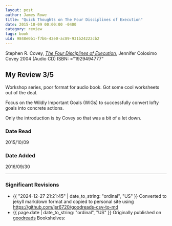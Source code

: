 ```yaml
---
layout: post
author: James Rowe
title: "Quick Thoughts on The Four Disciplines of Execution"
date: 2015-10-09 00:00:00 -0400
category: review
tags: book 
uid: 9848e0b1-f7b6-42e0-ac89-931b24222cb2
---
```


Stephen R. Covey, *[The Four Disciplines of Execution](https://www.goodreads.com/book/show/935736)*, Jennifer Colosimo Covey 2004 (Audio CD) ISBN: ="1929494777"

## My Review 3/5

Workshop series, poor format for audio book. Got some cool worksheets out of the deal.

Focus on the Wildly Important Goals (WIGs) to successfully convert lofty goals into concrete actions.

Only the introduction is by Covey so that was a bit of a let down.

### Date Read
2015/10/09

### Date Added
2016/09/30

---

### Significant Revisions

- {{ "2024-12-27 21:21:45" | date_to_string: "ordinal", "US" }} Converted to jekyll markdown format and copied to personal site using <https://github.com/jsr6720/goodreads-csv-to-md>
- {{ page.date | date_to_string: "ordinal", "US" }} Originally published on [goodreads](https://www.goodreads.com) Bookshelves: 
